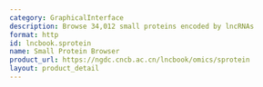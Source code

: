 ```yaml
---
category: GraphicalInterface
description: Browse 34,012 small proteins encoded by lncRNAs
format: http
id: lncbook.sprotein
name: Small Protein Browser
product_url: https://ngdc.cncb.ac.cn/lncbook/omics/sprotein
layout: product_detail
---
```

